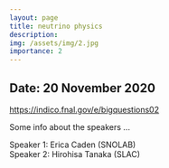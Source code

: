 ```yaml
---
layout: page
title: neutrino physics
description: 
img: /assets/img/2.jpg
importance: 2
---
```


<p><h2>Date: 20 November 2020</h2></p>
<p><a href="https://indico.fnal.gov/e/bigquestions02">https://indico.fnal.gov/e/bigquestions02</a></p>

<p>Some info about the speakers ...</p>

<p>
Speaker 1: Erica Caden (SNOLAB)<br>
Speaker 2: Hirohisa Tanaka (SLAC)
</p>

